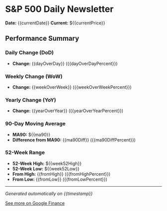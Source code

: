 # S&P 500 Daily Newsletter

**Date:** {{currentDate}}
**Current:** ${{currentPrice}}

## Performance Summary

### Daily Change (DoD)
- **Change:** {{dayOverDay}} ({{dayOverDayPercent}})

### Weekly Change (WoW)
- **Change:** {{weekOverWeek}} ({{weekOverWeekPercent}})

### Yearly Change (YoY)
- **Change:** {{yearOverYear}} ({{yearOverYearPercent}})

### 90-Day Moving Average
- **MA90:** ${{ma90}}
- **Difference from MA90:** {{ma90Diff}} ({{ma90DiffPercent}})

### 52-Week Range
- **52-Week High:** ${{week52High}}
- **52-Week Low:** ${{week52Low}}
- **From High:** {{fromHigh}} ({{fromHighPercent}})
- **From Low:** {{fromLow}} ({{fromLowPercent}})

---

*Generated automatically on {{timestamp}}*

[See more on Google Finance](https://www.google.com/finance/quote/.INX:INDEXSP)
